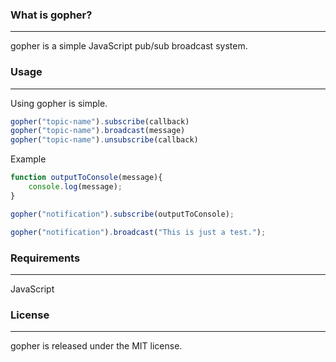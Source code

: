 ### What is gopher?
***
gopher is a simple JavaScript pub/sub broadcast system.

### Usage
***
Using gopher is simple.
```js
gopher("topic-name").subscribe(callback)
gopher("topic-name").broadcast(message)
gopher("topic-name").unsubscribe(callback)
```

Example
```js
function outputToConsole(message){
    console.log(message);
}

gopher("notification").subscribe(outputToConsole);

gopher("notification").broadcast("This is just a test.");
```

### Requirements
***
JavaScript

### License
***
gopher is released under the MIT license.